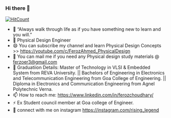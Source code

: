 ### Hi there 👋
[![HitCount](http://hits.dwyl.com/{ferozer}/{ferozer}.svg)](http://hits.dwyl.com/{ferozer}/{ferozer})

- 🔭 “Always walk through life as if you have something new to learn and you will.”
- 🌱 Physical Design Engineer
- 😄 You can subscribe my channel and learn Physical Design Concepts >> https://youtube.com/c/FerozAhmed_PhysicalDesign
- 💬 You can mail me if you need any Physical design study materials @ ferzoer3@gmail.com
- 👯 Graduatiion Details: Master of Technology in VLSI & Embedded System from REVA University. ||
                           Bachelors of Engineering in Electronics and Telecommunication Engineering from Goa College of Engineering. ||
                           Diploma in Electronics and Communication Engineering from Agnel Polytechnic Verna.
- 📫 How to reach me: https://www.linkedin.com/in/ferozchoudhary/
- ⚡ Ex Student council member at Goa college of Engineer.
- 💬 connect with me on instagram https://instagram.com/rising_legend
